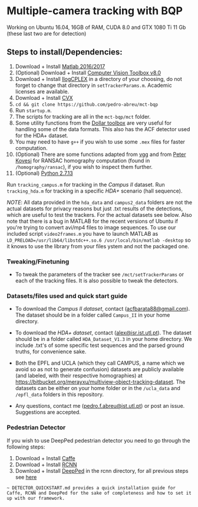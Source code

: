 # Multiple-camera tracking with BQP

Working on Ubuntu 16.04, 16GB of RAM, CUDA 8.0 and GTX 1080 Ti 11 Gb (these last two are for detection)

## Steps to install/Dependencies:

1. Download + Install [Matlab 2016/2017](https://www.mathworks.com/downloads/)
2. (Optional) Download + Install [Computer Vision Toolbox v8.0](https://www.mathworks.com/products/computer-vision.html)
3. Download + Install [IlogCPLEX](https://ibm.onthehub.com/WebStore/OfferingDetails.aspx?o=9b4eadea-9776-e611-9421-b8ca3a5db7a1) in a directory of your choosing, do not forget to change that directory in `setTrackerParams.m`. Academic licenses are available.
4. Download + Install [CVX](http://cvxr.com/cvx/doc/install.html)
5. `cd && git clone https://github.com/pedro-abreu/mct-bqp`
6. Run `startup.m`.
7. The scripts for tracking are all in the `mct-bqp/mct` folder.
8. Some utility functions from the [Dollar toolbox](https://github.com/pdollar/toolbox) are very useful for handling some of the data formats. This also has the ACF detector used for the HDA+ dataset.
9. You may need to have `g++` if you wish to use some `.mex` files for faster computation.
10. (Optional) There are some functions adapted from [vgg](http://www.robots.ox.ac.uk/~vgg/hzbook/code/) and from [Peter Kovesi](http://www.peterkovesi.com/matlabfns/) for RANSAC homography computation (found in `/homography/ransac`), if you wish to inspect them further.
11. (Optional) [Python 2.7.13](https://www.python.org/downloads/release/python-2713/)

<!-- Add some 2-cam images of the datasets used -->

Run `tracking_campus.m` for tracking in the *Campus II* dataset. Run `tracking_hda.m` for tracking in a specific *HDA+* scenario (hall sequence).

*NOTE*: All data provided in the `hda_data` and `campus2_data` folders are not the actual datasets for privacy reasons but just .txt results of the detections, which are useful to test the trackers. For the actual datasets see below. Also note that there is a bug in MATLAB for the recent versions of Ubuntu if you're trying to convert avi/mp4 files to image sequences. To use our included script `video2frames.m` you have to launch MATLAB as `LD_PRELOAD=/usr/lib64/libstdc++.so.6 /usr/local/bin/matlab -desktop` so it knows to use the library from your files ystem and not the packaged one.

### Tweaking/Finetuning

* To tweak the parameters of the tracker see `/mct/setTrackerParams` or each of the tracking files. It is also possible to tweak the detectors.

### Datasets/files used and quick start guide

* To download the *Campus II dataset*, contact (acfbarata88@gmail.com). The dataset should be in a folder called `Campus_II` in your home directory.

* To download the *HDA+ dataset*, contact (alex@isr.ist.utl.pt). The dataset should be in a folder called `HDA_Dataset_V1.3` in your home directory. We include .txt's of some specific test sequences and the parsed ground truths, for convenience sake.

* Both the EPFL and UCLA (which they call CAMPUS, a name which we avoid so as not to generate confusion) datasets are publicly available (and labeled, with their respective homographies) at https://bitbucket.org/merayxu/multiview-object-tracking-dataset. The datasets can be either on your home folder or in the `/ucla_data` and `/epfl_data` folders in this repository.

* Any questions, contact me (pedro.f.abreu@ist.utl.pt) or post an issue. Suggestions are accepted.

### Pedestrian Detector

If you wish to use DeepPed pedestrian detector you need to go through the following steps:

1. Download + Install [Caffe](https://github.com/BVLC/caffe)
2. Download + Install [RCNN](https://github.com/rbgirshick/rcnn)
3. Download + Install [DeepPed](https://github.com/DenisTome/DeepPed) in the rcnn directory, for all previous steps see [here](QUICKSTART.md)

~~~~~~~~~~~~~~~~
~ DETECTOR_QUICKSTART.md provides a quick installation guide for Caffe, RCNN and DeepPed for the sake of completeness and how to set it up with our framework.
~~~~~~~~~~~~~~~~
